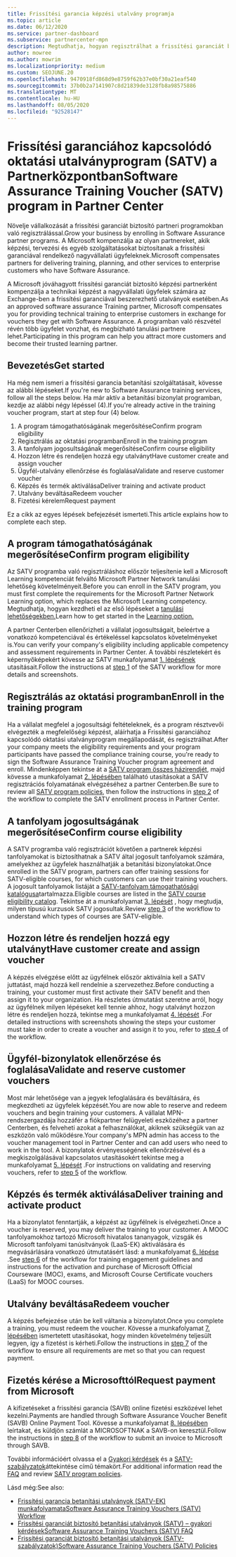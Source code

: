 ```yaml
---
title: Frissítési garancia képzési utalvány programja
ms.topic: article
ms.date: 06/12/2020
ms.service: partner-dashboard
ms.subservice: partnercenter-mpn
description: Megtudhatja, hogyan regisztrálhat a frissítési garanciát biztosító betanítási programba, hogy kompenzálja a képzést és a vállalati ügyfelek tervezését.
author: mowree
ms.author: mowrim
ms.localizationpriority: medium
ms.custom: SEOJUNE.20
ms.openlocfilehash: 9470918fd868d9e8759f62b37e0bf30a21eaf540
ms.sourcegitcommit: 37b0b2a7141907c8d21839de3128fb8a98575886
ms.translationtype: MT
ms.contentlocale: hu-HU
ms.lasthandoff: 08/05/2020
ms.locfileid: "92528147"
---
```

# <a name="software-assurance-training-voucher-satv-program-in-partner-center"></a><span data-ttu-id="22183-103">Frissítési garanciához kapcsolódó oktatási utalványprogram (SATV) a Partnerközpontban</span><span class="sxs-lookup"><span data-stu-id="22183-103">Software Assurance Training Voucher (SATV) program in Partner Center</span></span>

<span data-ttu-id="22183-104">Növelje vállalkozását a frissítési garanciát biztosító partneri programokban való regisztrálással.</span><span class="sxs-lookup"><span data-stu-id="22183-104">Grow your business by enrolling in Software Assurance partner programs.</span></span> <span data-ttu-id="22183-105">A Microsoft kompenzálja az olyan partnereket, akik képzési, tervezési és egyéb szolgáltatásokat biztosítanak a frissítési garanciával rendelkező nagyvállalati ügyfeleknek.</span><span class="sxs-lookup"><span data-stu-id="22183-105">Microsoft compensates partners for delivering training, planning, and other services to enterprise customers who have Software Assurance.</span></span>

<span data-ttu-id="22183-106">A Microsoft jóváhagyott frissítési garanciát biztosító képzési partnerként kompenzálja a technikai képzést a nagyvállalati ügyfelek számára az Exchange-ben a frissítési garanciával beszerezhető utalványok esetében.</span><span class="sxs-lookup"><span data-stu-id="22183-106">As an approved software assurance Training partner, Microsoft compensates you for providing technical training to enterprise customers in exchange for vouchers they get with Software Assurance.</span></span> <span data-ttu-id="22183-107">A programban való részvétel révén több ügyfelet vonzhat, és megbízható tanulási partnere lehet.</span><span class="sxs-lookup"><span data-stu-id="22183-107">Participating in this program can help you attract more customers and become their trusted learning partner.</span></span>

## <a name="get-started"></a><span data-ttu-id="22183-108">Bevezetés</span><span class="sxs-lookup"><span data-stu-id="22183-108">Get started</span></span>

<span data-ttu-id="22183-109">Ha még nem ismeri a frissítési garancia betanítási szolgáltatásait, kövesse az alábbi lépéseket.</span><span class="sxs-lookup"><span data-stu-id="22183-109">If you're new to Software Assurance training services, follow all the steps below.</span></span> <span data-ttu-id="22183-110">Ha már aktív a betanítási bizonylat programban, kezdje az alábbi négy lépéssel (4).</span><span class="sxs-lookup"><span data-stu-id="22183-110">If you're already active in the training voucher program, start at step four (4) below.</span></span> 

1. <span data-ttu-id="22183-111">A program támogathatóságának megerősítése</span><span class="sxs-lookup"><span data-stu-id="22183-111">Confirm program eligibility</span></span>
2. <span data-ttu-id="22183-112">Regisztrálás az oktatási programban</span><span class="sxs-lookup"><span data-stu-id="22183-112">Enroll in the training program</span></span>
3. <span data-ttu-id="22183-113">A tanfolyam jogosultságának megerősítése</span><span class="sxs-lookup"><span data-stu-id="22183-113">Confirm course eligibility</span></span>
4. <span data-ttu-id="22183-114">Hozzon létre és rendeljen hozzá egy utalványt</span><span class="sxs-lookup"><span data-stu-id="22183-114">Have customer create and assign voucher</span></span>
5. <span data-ttu-id="22183-115">Ügyfél-utalvány ellenőrzése és foglalása</span><span class="sxs-lookup"><span data-stu-id="22183-115">Validate and reserve customer voucher</span></span>
6. <span data-ttu-id="22183-116">Képzés és termék aktiválása</span><span class="sxs-lookup"><span data-stu-id="22183-116">Deliver training and activate product</span></span>
7. <span data-ttu-id="22183-117">Utalvány beváltása</span><span class="sxs-lookup"><span data-stu-id="22183-117">Redeem voucher</span></span>
8. <span data-ttu-id="22183-118">Fizetési kérelem</span><span class="sxs-lookup"><span data-stu-id="22183-118">Request payment</span></span>

<span data-ttu-id="22183-119">Ez a cikk az egyes lépések befejezését ismerteti.</span><span class="sxs-lookup"><span data-stu-id="22183-119">This article explains how to complete each step.</span></span>

## <a name="confirm-program-eligibility"></a><span data-ttu-id="22183-120">A program támogathatóságának megerősítése</span><span class="sxs-lookup"><span data-stu-id="22183-120">Confirm program eligibility</span></span>

<span data-ttu-id="22183-121">Az SATV programba való regisztráláshoz először teljesítenie kell a Microsoft Learning kompetenciát felváltó Microsoft Partner Network tanulási lehetőség követelményeit.</span><span class="sxs-lookup"><span data-stu-id="22183-121">Before you can enroll in the SATV program, you must first complete the requirements for the Microsoft Partner Network Learning option, which replaces the Microsoft Learning competency.</span></span> <span data-ttu-id="22183-122">Megtudhatja, hogyan kezdheti el az első lépéseket a [tanulási lehetőségekben.](https://partner.microsoft.com/membership/learning-partners)</span><span class="sxs-lookup"><span data-stu-id="22183-122">Learn how to get started in the [Learning option.](https://partner.microsoft.com/membership/learning-partners)</span></span>

<span data-ttu-id="22183-123">A partner Centerben ellenőrizheti a vállalat jogosultságait, beleértve a vonatkozó kompetenciával és értékeléssel kapcsolatos követelményeket is.</span><span class="sxs-lookup"><span data-stu-id="22183-123">You can verify your company's eligibility including applicable competency and assessment requirements in Partner Center.</span></span> <span data-ttu-id="22183-124">A további részletekért és képernyőképekért kövesse az SATV munkafolyamat [1. lépésének](https://query.prod.cms.rt.microsoft.com/cms/api/am/binary/RE4s3bB) utasításait.</span><span class="sxs-lookup"><span data-stu-id="22183-124">Follow the instructions at [step 1](https://query.prod.cms.rt.microsoft.com/cms/api/am/binary/RE4s3bB) of the SATV workflow for more details and screenshots.</span></span>

## <a name="enroll-in-the-training-program"></a><span data-ttu-id="22183-125">Regisztrálás az oktatási programban</span><span class="sxs-lookup"><span data-stu-id="22183-125">Enroll in the training program</span></span>

<span data-ttu-id="22183-126">Ha a vállalat megfelel a jogosultsági feltételeknek, és a program résztvevői elvégezték a megfelelőségi képzést, aláírhatja a Frissítési garanciához kapcsolódó oktatási utalványprogram megállapodását, és regisztrálhat.</span><span class="sxs-lookup"><span data-stu-id="22183-126">After your company meets the eligibility requirements and your program participants have passed the compliance training course, you're ready to sign the Software Assurance Training Voucher program agreement and enroll.</span></span> <span data-ttu-id="22183-127">Mindenképpen tekintse át a [SATV program összes házirendjét](https://query.prod.cms.rt.microsoft.com/cms/api/am/binary/RE3koEP), majd kövesse a munkafolyamat [2. lépésében](https://query.prod.cms.rt.microsoft.com/cms/api/am/binary/RE4s3bB) található utasításokat a SATV regisztrációs folyamatának elvégzéséhez a partner Centerben.</span><span class="sxs-lookup"><span data-stu-id="22183-127">Be sure to review all [SATV program policies](https://query.prod.cms.rt.microsoft.com/cms/api/am/binary/RE3koEP), then follow the instructions in [step 2](https://query.prod.cms.rt.microsoft.com/cms/api/am/binary/RE4s3bB) of the workflow to complete the SATV enrollment process in Partner Center.</span></span>


## <a name="confirm-course-eligibility"></a><span data-ttu-id="22183-128">A tanfolyam jogosultságának megerősítése</span><span class="sxs-lookup"><span data-stu-id="22183-128">Confirm course eligibility</span></span>
<span data-ttu-id="22183-129">A SATV programba való regisztrációt követően a partnerek képzési tanfolyamokat is biztosíthatnak a SATV által jogosult tanfolyamok számára, amelyekhez az ügyfelek használhatják a betanítási bizonylatokat.</span><span class="sxs-lookup"><span data-stu-id="22183-129">Once enrolled in the SATV program, partners can offer training sessions for SATV-eligible courses, for which customers can use their training vouchers.</span></span> <span data-ttu-id="22183-130">A jogosult tanfolyamok listáját a [SATV-tanfolyam támogathatósági katalógusa](https://savl-catalog.microsoft.com/)tartalmazza.</span><span class="sxs-lookup"><span data-stu-id="22183-130">Eligible courses are listed in the [SATV course eligibility catalog](https://savl-catalog.microsoft.com/).</span></span> <span data-ttu-id="22183-131">Tekintse át a munkafolyamat [3. lépését](https://query.prod.cms.rt.microsoft.com/cms/api/am/binary/RE4s3bB) , hogy megtudja, milyen típusú kurzusok SATV jogosultak.</span><span class="sxs-lookup"><span data-stu-id="22183-131">Review [step 3](https://query.prod.cms.rt.microsoft.com/cms/api/am/binary/RE4s3bB) of the workflow to understand which types of courses are SATV-eligible.</span></span>

## <a name="have-customer-create-and-assign-voucher"></a><span data-ttu-id="22183-132">Hozzon létre és rendeljen hozzá egy utalványt</span><span class="sxs-lookup"><span data-stu-id="22183-132">Have customer create and assign voucher</span></span>

<span data-ttu-id="22183-133">A képzés elvégzése előtt az ügyfélnek először aktiválnia kell a SATV juttatást, majd hozzá kell rendelnie a szervezethez.</span><span class="sxs-lookup"><span data-stu-id="22183-133">Before conducting a training, your customer must first activate their SATV benefit and then assign it to your organization.</span></span> <span data-ttu-id="22183-134">Ha részletes útmutatást szeretne arról, hogy az ügyfélnek milyen lépéseket kell tennie ahhoz, hogy utalványt hozzon létre és rendeljen hozzá, tekintse meg a munkafolyamat [4. lépését](https://query.prod.cms.rt.microsoft.com/cms/api/am/binary/RE4s3bB) .</span><span class="sxs-lookup"><span data-stu-id="22183-134">For detailed instructions with screenshots showing the steps your customer must take in order to create a voucher and assign it to you, refer to [step 4](https://query.prod.cms.rt.microsoft.com/cms/api/am/binary/RE4s3bB) of the workflow.</span></span>

## <a name="validate-and-reserve-customer-vouchers"></a><span data-ttu-id="22183-135">Ügyfél-bizonylatok ellenőrzése és foglalása</span><span class="sxs-lookup"><span data-stu-id="22183-135">Validate and reserve customer vouchers</span></span>

<span data-ttu-id="22183-136">Most már lehetősége van a jegyek lefoglalására és beváltására, és megkezdheti az ügyfelek képzését.</span><span class="sxs-lookup"><span data-stu-id="22183-136">You are now able to reserve and redeem vouchers and begin training your customers.</span></span> <span data-ttu-id="22183-137">A vállalat MPN-rendszergazdája hozzáfér a fiókpartner felügyeleti eszközéhez a partner Centerben, és felveheti azokat a felhasználókat, akiknek szükségük van az eszközön való működésre.</span><span class="sxs-lookup"><span data-stu-id="22183-137">Your company's MPN admin has access to the voucher management tool in Partner Center and can add users who need to work in the tool.</span></span> <span data-ttu-id="22183-138">A bizonylatok érvényességének ellenőrzésével és a megkiszolgálásával kapcsolatos utasításokért tekintse meg a munkafolyamat [5. lépését](https://query.prod.cms.rt.microsoft.com/cms/api/am/binary/RE4s3bB) .</span><span class="sxs-lookup"><span data-stu-id="22183-138">For instructions on validating and reserving vouchers, refer to [step 5](https://query.prod.cms.rt.microsoft.com/cms/api/am/binary/RE4s3bB) of the workflow.</span></span>

## <a name="deliver-training-and-activate-product"></a><span data-ttu-id="22183-139">Képzés és termék aktiválása</span><span class="sxs-lookup"><span data-stu-id="22183-139">Deliver training and activate product</span></span>

<span data-ttu-id="22183-140">Ha a bizonylatot fenntartják, a képzést az ügyfélnek is elvégezheti.</span><span class="sxs-lookup"><span data-stu-id="22183-140">Once a voucher is reserved, you may deliver the training to your customer.</span></span> <span data-ttu-id="22183-141">A MOOC tanfolyamokhoz tartozó Microsoft hivatalos tananyagok, vizsgák és Microsoft tanfolyami tanúsítványok (LaaS-EK) aktiválására és megvásárlására vonatkozó útmutatásért lásd: a munkafolyamat [6. lépése](https://query.prod.cms.rt.microsoft.com/cms/api/am/binary/RE4s3bB) .</span><span class="sxs-lookup"><span data-stu-id="22183-141">See [step 6](https://query.prod.cms.rt.microsoft.com/cms/api/am/binary/RE4s3bB) of the workflow for training engagement guidelines and instructions for the activation and purchase of Microsoft Official Courseware (MOC), exams, and Microsoft Course Certificate vouchers (LaaS) for MOOC courses.</span></span>

## <a name="redeem-voucher"></a><span data-ttu-id="22183-142">Utalvány beváltása</span><span class="sxs-lookup"><span data-stu-id="22183-142">Redeem voucher</span></span>

<span data-ttu-id="22183-143">A képzés befejezése után be kell váltania a bizonylatot.</span><span class="sxs-lookup"><span data-stu-id="22183-143">Once you complete a training, you must redeem the voucher.</span></span> <span data-ttu-id="22183-144">Kövesse a munkafolyamat [7. lépésében](https://query.prod.cms.rt.microsoft.com/cms/api/am/binary/RE4s3bB) ismertetett utasításokat, hogy minden követelmény teljesült legyen, így a fizetést is kérheti.</span><span class="sxs-lookup"><span data-stu-id="22183-144">Follow the instructions in [step 7](https://query.prod.cms.rt.microsoft.com/cms/api/am/binary/RE4s3bB) of the workflow to ensure all requirements are met so that you can request payment.</span></span> 


## <a name="request-payment-from-microsoft"></a><span data-ttu-id="22183-145">Fizetés kérése a Microsofttól</span><span class="sxs-lookup"><span data-stu-id="22183-145">Request payment from Microsoft</span></span>

<span data-ttu-id="22183-146">A kifizetéseket a frissítési garancia (SAVB) online fizetési eszközével lehet kezelni.</span><span class="sxs-lookup"><span data-stu-id="22183-146">Payments are handled through Software Assurance Voucher Benefit (SAVB) Online Payment Tool.</span></span> <span data-ttu-id="22183-147">Kövesse a munkafolyamat [8. lépésében](https://query.prod.cms.rt.microsoft.com/cms/api/am/binary/RE4s3bB) leírtakat, és küldjön számlát a MICROSOFTNAK a SAVB-on keresztül.</span><span class="sxs-lookup"><span data-stu-id="22183-147">Follow the instructions in [step 8](https://query.prod.cms.rt.microsoft.com/cms/api/am/binary/RE4s3bB) of the workflow to submit an invoice to Microsoft through SAVB.</span></span> 

<span data-ttu-id="22183-148">További információért olvassa el a [Gyakori kérdések](https://query.prod.cms.rt.microsoft.com/cms/api/am/binary/RE3kz5o) és a [SATV-szabályzatok](https://query.prod.cms.rt.microsoft.com/cms/api/am/binary/RE3koEP)áttekintése című témakört.</span><span class="sxs-lookup"><span data-stu-id="22183-148">For additional information read the [FAQ](https://query.prod.cms.rt.microsoft.com/cms/api/am/binary/RE3kz5o) and review [SATV program policies](https://query.prod.cms.rt.microsoft.com/cms/api/am/binary/RE3koEP).</span></span>

<span data-ttu-id="22183-149">Lásd még:</span><span class="sxs-lookup"><span data-stu-id="22183-149">See also:</span></span>

- [<span data-ttu-id="22183-150">Frissítési garancia betanítási utalványok (SATV-EK) munkafolyamata</span><span class="sxs-lookup"><span data-stu-id="22183-150">Software Assurance Training Vouchers (SATV) Workflow</span></span>](https://query.prod.cms.rt.microsoft.com/cms/api/am/binary/RE4s3bB)
- [<span data-ttu-id="22183-151">Frissítési garanciát biztosító betanítási utalványok (SATV) – gyakori kérdések</span><span class="sxs-lookup"><span data-stu-id="22183-151">Software Assurance Training Vouchers (SATV) FAQ</span></span>](https://query.prod.cms.rt.microsoft.com/cms/api/am/binary/RE3kz5o)
- [<span data-ttu-id="22183-152">Frissítési garanciát biztosító betanítási utalványok (SATV-szabályzatok)</span><span class="sxs-lookup"><span data-stu-id="22183-152">Software Assurance Training Vouchers (SATV) Policies</span></span>](https://query.prod.cms.rt.microsoft.com/cms/api/am/binary/RE3koEP)
